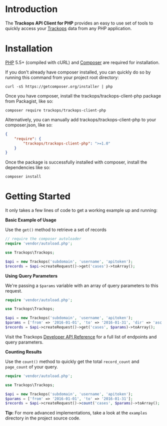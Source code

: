 
# Introduction

The **Trackops API Client for PHP** provides an easy to use set of tools to quickly access your [Trackops](https://www.trackops.com) data from any PHP application.

# Installation
[PHP](https://php.net) 5.5+ (compiled with cURL) and [Composer](https://getcomposer.org) are required for installation.

If you don't already have composer installed, you can quickly do so by running this command from your project root directory:
```
curl -sS https://getcomposer.org/installer | php
```

Once you have composer, install the trackops/trackops-client-php package from Packagist, like so:
```
composer require trackops/trackops-client-php
```

Alternatively, you can manually add trackops/trackops-client-php to your composer.json, like so:
```json
{
    "require": {
        "trackops/trackops-client-php": ">=1.0"
    }
}
```
Once the package is successfully installed with composer, install the dependencies like so:
```
composer install
```

# Getting Started
It only takes a few lines of code to get a working example up and running:

**Basic Example of Usage**

Use the `get()` method to retrieve a set of records
```php
// require the composer autoloader
require 'vendor/autoload.php';

use Trackops\Trackops;

$api = new Trackops('subdomain', 'username', 'apitoken');
$records = $api->createRequest()->get('cases')->toArray();
```

**Using Query Parameters**

We're passing a `$params` variable with an array of query parameters to this request.
```php
require 'vendor/autoload.php';

use Trackops\Trackops;

$api = new Trackops('subdomain', 'username', 'apitoken');
$params = ['from' => '2016-01-01', 'to' => '2016-01-31', 'dir' => 'asc', 'per_page' => 1, 'page' => 1];
$records = $api->createRequest()->get('cases', $params)->toArray();
```
Visit the Trackops [Developer API Reference](https://trackops.zendesk.com/forums/21189735-Developer-API) for a full list of endpoints and query parameters.

**Counting Results**

Use the `count()` method to quickly get the total `record_count` and `page_count` of your query.
```php
require 'vendor/autoload.php';

use Trackops\Trackops;

$api = new Trackops('subdomain', 'username', 'apitoken');
$params = ['from' => '2016-01-01', 'to' => '2016-01-31'];
$records = $api->createRequest()->count('cases', $params)->toArray();
```

**Tip:** For more advanced implementations, take a look at the `examples` directory in the project source code.
